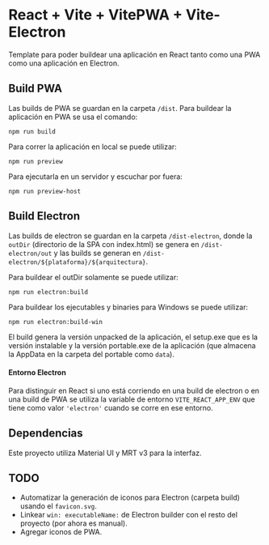 # React + Vite + VitePWA + Vite-Electron

Template para poder buildear una aplicación en React tanto como una PWA como una aplicación en Electron.

## Build PWA

Las builds de PWA se guardan en la carpeta `/dist`. Para buildear la aplicación en PWA se usa el comando:

``` 
npm run build 
```

Para correr la aplicación en local se puede utilizar:

``` 
npm run preview 
```

Para ejecutarla en un servidor y escuchar por fuera:

``` 
npm run preview-host 
```


## Build Electron

Las builds de electron se guardan en la carpeta `/dist-electron`, donde la `outDir` (directorio de la SPA con index.html) se genera en `/dist-electron/out` y las builds se generan en `/dist-electron/${plataforma}/${arquitectura}`.

Para buildear el outDir solamente se puede utilizar:

``` 
npm run electron:build 
```

Para buildear los ejecutables y binaries para Windows se puede utilizar:

``` 
npm run electron:build-win
```

El build genera la versión unpacked de la aplicación, el setup.exe que es la versión instalable y la versión portable.exe de la aplicación (que almacena la AppData en la carpeta del portable como `data`).


#### Entorno Electron

Para distinguir en React si uno está corriendo en una build de electron o en una build de PWA se utiliza la variable de entorno `VITE_REACT_APP_ENV` que tiene como valor `'electron'` cuando se corre en ese entorno.

## Dependencias

Este proyecto utiliza Material UI y MRT v3 para la interfaz.

## TODO

* Automatizar la generación de iconos para Electron (carpeta build) usando el `favicon.svg`.
* Linkear `win: executableName:` de Electron builder con el resto del proyecto (por ahora es manual).
* Agregar iconos de PWA.